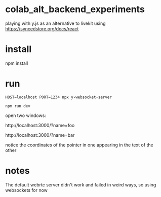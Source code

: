 # colab_alt_backend_experiments

playing with y.js as an alternative to livekit using https://syncedstore.org/docs/react



# install

npm install


# run

    HOST=localhost PORT=1234 npx y-websocket-server

    npm run dev


open two windows:

http://localhost:3000/?name=foo

http://localhost:3000/?name=bar

notice the coordinates of the pointer in one appearing in the text of the other

# notes

The default webrtc server didn't work and failed in weird ways, so using websockets for now




